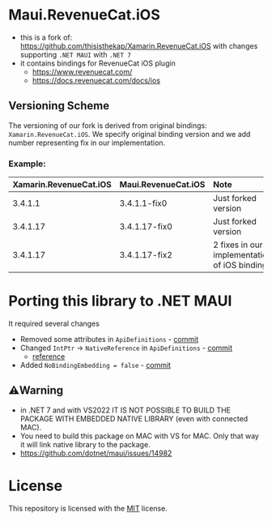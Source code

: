 # Maui.RevenueCat.iOS
- this is a fork of: https://github.com/thisisthekap/Xamarin.RevenueCat.iOS with changes supporting `.NET MAUI` with `.NET 7`
- it contains bindings for RevenueCat iOS plugin
	- https://www.revenuecat.com/
	- https://docs.revenuecat.com/docs/ios

## Versioning Scheme
The versioning of our fork is derived from original bindings: `Xamarin.RevenueCat.iOS`. We specify original binding version and we add number representing fix in our implementation.

### Example:
Xamarin.RevenueCat.iOS | Maui.RevenueCat.iOS | Note |
|:--|:--|:--|
3.4.1.1 | 3.4.1.1-fix0 | Just forked version |
3.4.1.17 | 3.4.1.17-fix0 | Just forked version |
3.4.1.17 | 3.4.1.17-fix2 | 2 fixes in our implementation of iOS bindings |

# Porting this library to .NET MAUI
It required several changes
- Removed some attributes in `ApiDefinitions` - [commit](https://github.com/Kebechet/Maui.RevenueCat.iOS/commit/5796f045bf6d8c591f8c5bc2afbb9535abd97bda)
- Changed `IntPtr` -> `NativeReference` in `ApiDefinitions` - [commit](https://github.com/Kebechet/Maui.RevenueCat.iOS/commit/2adb01ce19f4423588cd1b87a290067fc25c3593)
	- [reference](https://blog.ostebaronen.dk/2023/04/net6.0-migration.html#6-change-intptr-to-nativehandle-on-ios)
- Added `NoBindingEmbedding = false` - [commit](https://github.com/Kebechet/Maui.RevenueCat.iOS/commit/d88e24a8c4f36f1774c42801b482f8276d286b53)

## ⚠️**Warning**
- in .NET 7 and with VS2022 IT IS NOT POSSIBLE TO BUILD THE PACKAGE WITH EMBEDDED NATIVE LIBRARY (even with connected MAC).
- You need to build this package on MAC with VS for MAC. Only that way it will link native library to the package.
- https://github.com/dotnet/maui/issues/14982


# License
This repository is licensed with the [MIT](LICENSE.txt) license.
